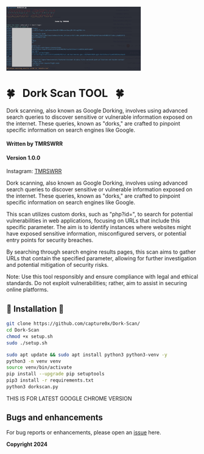 <img src="https://raw.githubusercontent.com/capture0x/Dork-Scan/refs/heads/main/IMG_2597.jpg" width="70%"></img>

# 🍀 &nbsp;  Dork Scan TOOL  &nbsp;  🍀

Dork scanning, also known as Google Dorking, involves using advanced search queries to discover sensitive or vulnerable information exposed on the internet. These queries, known as "dorks," are crafted to pinpoint specific information on search engines like Google.

#### Written by TMRSWRR 
#### Version 1.0.0


Instagram: [TMRSWRR](https://www.instagram.com/capture0x/)

Dork scanning, also known as Google Dorking, involves using advanced search queries to discover sensitive or vulnerable information exposed on the internet. These queries, known as "dorks," are crafted to pinpoint specific information on search engines like Google.

This scan utilizes custom dorks, such as "php?id=", to search for potential vulnerabilities in web applications, focusing on URLs that include this specific parameter. The aim is to identify instances where websites might have exposed sensitive information, misconfigured servers, or potential entry points for security breaches.

By searching through search engine results pages, this scan aims to gather URLs that contain the specified parameter, allowing for further investigation and potential mitigation of security risks.

Note: Use this tool responsibly and ensure compliance with legal and ethical standards. Do not exploit vulnerabilities; rather, aim to assist in securing online platforms.

## 📀 Installation 📀


```bash
git clone https://github.com/capture0x/Dork-Scan/
cd Dork-Scan
chmod +x setup.sh
sudo ./setup.sh

```

```bash
sudo apt update && sudo apt install python3 python3-venv -y
python3 -m venv venv
source venv/bin/activate
pip install --upgrade pip setuptools
pip3 install -r requirements.txt
python3 dorkscan.py

```
THIS IS FOR LATEST GOOGLE CHROME VERSION

## Bugs and enhancements

For bug reports or enhancements, please open an [issue](https://github.com/capture0x/Dork-Scan/issues) here.

**Copyright 2024**


